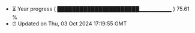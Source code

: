 - ⏳ Year progress { ██████████████████████▁▁▁▁▁▁▁▁ } 75.61 %
- ⏰ Updated on Thu, 03 Oct 2024 17:19:55 GMT


